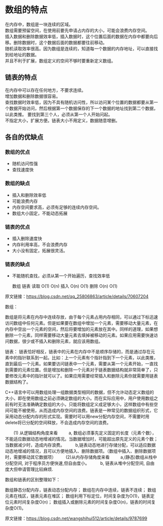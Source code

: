 # 数组的特点
在内存中，数组是一块连续的区域。  
数组需要预留空间，在使用前要先申请占内存的大小，可能会浪费内存空间。  
插入数据和删除数据效率低，插入数据时，这个位置后面的数据在内存中都要向后移。删除数据时，这个数据后面的数据都要往前移动。  
随机读取效率很高。因为数组是连续的，知道每一个数据的内存地址，可以直接找到给地址的数据。  
并且不利于扩展，数组定义的空间不够时要重新定义数组。  

## 链表的特点
在内存中可以存在任何地方，不要求连续。   
增加数据和删除数据很容易。  
查找数据时效率低，因为不具有随机访问性，所以访问某个位置的数据都要从第一个数据开始访问，然后根据第一个数据保存的下一个数据的地址找到第二个数据，以此类推。 要找到第三个人，必须从第一个人开始问起。  
不指定大小，扩展方便。链表大小不用定义，数据随意增删。  

## 各自的优缺点
### 数组的优点
- 随机访问性强
- 查找速度快
### 数组的缺点
- 插入和删除效率低
- 可能浪费内存
- 内存空间要求高，必须有足够的连续内存空间。
- 数组大小固定，不能动态拓展
### 链表的优点
- 插入删除速度快
- 内存利用率高，不会浪费内存
- 大小没有固定，拓展很灵活。
### 链表的缺点
- 不能随机查找，必须从第一个开始遍历，查找效率低
  
	数组	链表
读取	O(1)	O(n)
插入	O(n)	O(1)
删除	O(n)	O(1)


原文链接：https://blog.csdn.net/qq_25806863/article/details/70607204



数组：

数组是将元素在内存中连续存放，由于每个元素占用内存相同，可以通过下标迅速访问数组中任何元素。但是如果要在数组中增加一个元素，需要移动大量元素，在内存中空出一个元素的空间，然后将要增加的元素放在其中。同样的道理，如果想删除一个元素，同样需要移动大量元素去填掉被移动的元素。如果应用需要快速访问数据，很少或不插入和删除元素，就应该用数组。

链表：
链表恰好相反，链表中的元素在内存中不是顺序存储的，而是通过存在元素中的指针联系到一起。比如：上一个元素有个指针指到下一个元素，以此类推，直到最后一个元素。如果要访问链表中一个元素，需要从第一个元素开始，一直找到需要的元素位置。但是增加和删除一个元素对于链表数据结构就非常简单了，只要修改元素中的指针就可以了。如果应用需要经常插入和删除元素你就需要用链表数据结构了。



C++语言中可以用数组处理一组数据类型相同的数据，但不允许动态定义数组的大小，即在使用数组之前必须确定数组的大小。而在实际应用中，用户使用数组之前有时无法准确确定数组的大小，只能将数组定义成足够大小，这样数组中有些空间可能不被使用，从而造成内存空间的浪费。链表是一种常见的数据组织形式，它采用动态分配内存的形式实现。需要时可以用new分配内存空间，不需要时用delete将已分配的空间释放，不会造成内存空间的浪费。

　　(1) 从逻辑结构角度来看
　　 a, 数组必须事先定义固定的长度（元素个数），不能适应数据动态地增减的情况。当数据增加时，可能超出原先定义的元素个数；当数据减少时，造成内存浪费。
　　 b,链表动态地进行存储分配，可以适应数据动态地增减的情况，且可以方便地插入、删除数据项。（数组中插入、删除数据项时，需要移动其它数据项）
　　(2)从内存存储角度来看
　　 a,(静态)数组从栈中分配空间, 对于程序员方便快速,但自由度小。
　　 b, 链表从堆中分配空间, 自由度大但申请管理比较麻烦.

数组和链表的区别整理如下：

数组静态分配内存，链表动态分配内存；
数组在内存中连续，链表不连续；
数组元素在栈区，链表元素在堆区；
数组利用下标定位，时间复杂度为O(1)，链表定位元素时间复杂度O(n)；
数组插入或删除元素的时间复杂度O(n)，链表的时间复杂度O(1)。

原文链接：https://blog.csdn.net/wangshihui512/article/details/9787699
